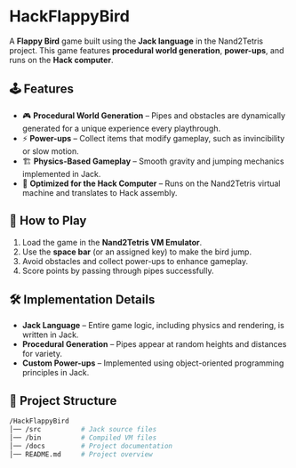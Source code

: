 # HackFlappyBird  

A **Flappy Bird** game built using the **Jack language** in the Nand2Tetris project. This game features **procedural world generation**, **power-ups**, and runs on the **Hack computer**.  

## 🕹️ Features  

- 🎮 **Procedural World Generation** – Pipes and obstacles are dynamically generated for a unique experience every playthrough.  
- ⚡ **Power-ups** – Collect items that modify gameplay, such as invincibility or slow motion.  
- 🏗️ **Physics-Based Gameplay** – Smooth gravity and jumping mechanics implemented in Jack.  
- 💾 **Optimized for the Hack Computer** – Runs on the Nand2Tetris virtual machine and translates to Hack assembly.  

## 🚀 How to Play  

1. Load the game in the **Nand2Tetris VM Emulator**.  
2. Use the **space bar** (or an assigned key) to make the bird jump.  
3. Avoid obstacles and collect power-ups to enhance gameplay.  
4. Score points by passing through pipes successfully.  

## 🛠️ Implementation Details  

- **Jack Language** – Entire game logic, including physics and rendering, is written in Jack.  
- **Procedural Generation** – Pipes appear at random heights and distances for variety.  
- **Custom Power-ups** – Implemented using object-oriented programming principles in Jack.  

## 📂 Project Structure  

```bash
/HackFlappyBird
│── /src          # Jack source files
│── /bin          # Compiled VM files
│── /docs         # Project documentation
│── README.md     # Project overview
